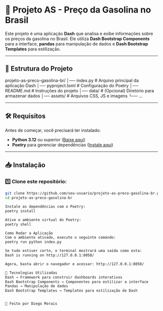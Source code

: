 # 🚀 Projeto AS - Preço da Gasolina no Brasil

Este projeto é uma aplicação **Dash** que analisa e exibe informações sobre os preços da gasolina no Brasil. Ele utiliza **Dash Bootstrap Components** para a interface, **pandas** para manipulação de dados e **Dash Bootstrap Templates** para estilização.

---

## 📂 Estrutura do Projeto
projeto-as-preco-gasolina-br/ │── index.py # Arquivo principal da aplicação Dash │── pyproject.toml # Configuração do Poetry │── README.md # Instruções do projeto │── data/ # (Opcional) Diretório para armazenar dados │── assets/ # Arquivos CSS, JS e imagens └── ...

---

## 🛠️ **Requisitos**

Antes de começar, você precisará ter instalado:

- **Python 3.12** ou superior ([Baixe aqui](https://www.python.org/downloads/))
- **Poetry** para gerenciar dependências ([Instale aqui](https://python-poetry.org/docs/#installation))

---

## 📥 **Instalação**

### 1️⃣ Clone este repositório:
```sh
git clone https://github.com/seu-usuario/projeto-as-preco-gasolina-br.git
cd projeto-as-preco-gasolina-br

Instale as dependências com o Poetry:
poetry install

Ative o ambiente virtual do Poetry:
poetry shell

Como Rodar a Aplicação
Com o ambiente ativado, execute o seguinte comando:
poetry run python index.py

Se tudo estiver certo, o terminal mostrará uma saída como esta:
Dash is running on http://127.0.0.1:8050/

Agora, basta abrir o navegador e acessar: http://127.0.0.1:8050/

🚀 Tecnologias Utilizadas
Dash → Framework para construir dashboards interativos
Dash Bootstrap Components → Componentes para estilizar a interface
Pandas → Manipulação de dados
Dash Bootstrap Templates → Templates para estilização de Dash


🔗 Feito por Diego Morais


